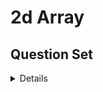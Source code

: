 # 2d Array

## Question Set

<details>

### 1. 2d Arrays Demo

**Problem Statement :**

<details>

![1](https://github.com/swayamterode/Codes/blob/main/Languages/C%2B%2B/Level_1/1.%20Basics%20of%20Programming/4.%202D%20Arrays/img/1.0.2D_Array_demo.png)
![Constraints](https://github.com/swayamterode/Codes/blob/main/Languages/C%2B%2B/Level_1/1.%20Basics%20of%20Programming/4.%202D%20Arrays/img/1.1.2D_Array.png)
![Output](https://github.com/swayamterode/Codes/blob/main/Languages/C%2B%2B/Level_1/1.%20Basics%20of%20Programming/4.%202D%20Arrays/img/1.1.3.2D_array.png)

</details>

**C++ Solution** ✔️

<details>

```cpp

#include <bits/stdc++.h>
using namespace std;
int main()
{
    int n, m;
    cin >> n >> m;

    vector<vector<int>> arr;
    //input
    for (int i = 0; i < n; i++)
    {
        vector<int> sarr;
        for (int j = 0; j < m; j++)
        {
            int element;
            cin >> element;
            sarr.push_back(element);
        }
        arr.push_back(sarr);
    }

    //Output
    for (int i = 0; i < n; i++)
    {
        for (int j = 0; j < m; j++)
        {
            cout << arr[i][j] << " ";
        }
        cout << endl;
    }
    return 0;
}

```

</details>

---

</details>
